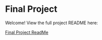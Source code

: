 # Final Project

Welcome! View the full project README here:

[Final Project ReadMe](./Final%20Project/ReadMe.md)
